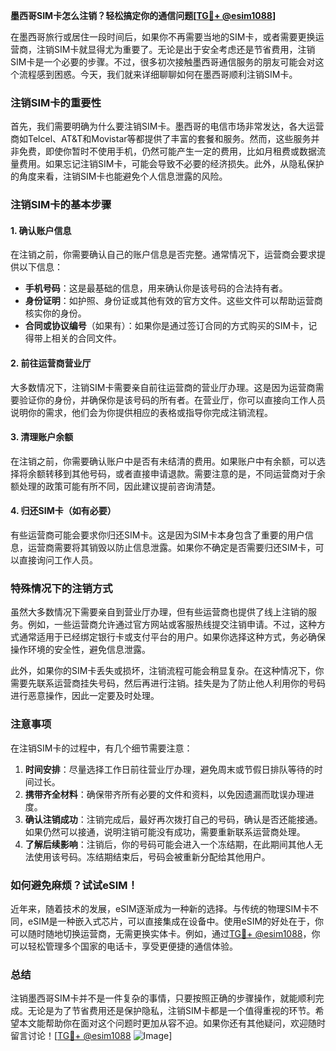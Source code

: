 **墨西哥SIM卡怎么注销？轻松搞定你的通信问题[[TG💪+ @esim1088](https://t.me/s/esim1088)]**

在墨西哥旅行或居住一段时间后，如果你不再需要当地的SIM卡，或者需要更换运营商，注销SIM卡就显得尤为重要了。无论是出于安全考虑还是节省费用，注销SIM卡是一个必要的步骤。不过，很多初次接触墨西哥通信服务的朋友可能会对这个流程感到困惑。今天，我们就来详细聊聊如何在墨西哥顺利注销SIM卡。

### 注销SIM卡的重要性

首先，我们需要明确为什么要注销SIM卡。墨西哥的电信市场非常发达，各大运营商如Telcel、AT&T和Movistar等都提供了丰富的套餐和服务。然而，这些服务并非免费，即使你暂时不使用手机，仍然可能产生一定的费用，比如月租费或数据流量费用。如果忘记注销SIM卡，可能会导致不必要的经济损失。此外，从隐私保护的角度来看，注销SIM卡也能避免个人信息泄露的风险。

### 注销SIM卡的基本步骤

#### 1. 确认账户信息
在注销之前，你需要确认自己的账户信息是否完整。通常情况下，运营商会要求提供以下信息：
- **手机号码**：这是最基础的信息，用来确认你是该号码的合法持有者。
- **身份证明**：如护照、身份证或其他有效的官方文件。这些文件可以帮助运营商核实你的身份。
- **合同或协议编号**（如果有）：如果你是通过签订合同的方式购买的SIM卡，记得带上相关的合同文件。

#### 2. 前往运营商营业厅
大多数情况下，注销SIM卡需要亲自前往运营商的营业厅办理。这是因为运营商需要验证你的身份，并确保你是该号码的所有者。在营业厅，你可以直接向工作人员说明你的需求，他们会为你提供相应的表格或指导你完成注销流程。

#### 3. 清理账户余额
在注销之前，你需要确认账户中是否有未结清的费用。如果账户中有余额，可以选择将余额转移到其他号码，或者直接申请退款。需要注意的是，不同运营商对于余额处理的政策可能有所不同，因此建议提前咨询清楚。

#### 4. 归还SIM卡（如有必要）
有些运营商可能会要求你归还SIM卡。这是因为SIM卡本身包含了重要的用户信息，运营商需要将其销毁以防止信息泄露。如果你不确定是否需要归还SIM卡，可以直接询问工作人员。

### 特殊情况下的注销方式

虽然大多数情况下需要亲自到营业厅办理，但有些运营商也提供了线上注销的服务。例如，一些运营商允许通过官方网站或客服热线提交注销申请。不过，这种方式通常适用于已经绑定银行卡或支付平台的用户。如果你选择这种方式，务必确保操作环境的安全性，避免信息泄露。

此外，如果你的SIM卡丢失或损坏，注销流程可能会稍显复杂。在这种情况下，你需要先联系运营商挂失号码，然后再进行注销。挂失是为了防止他人利用你的号码进行恶意操作，因此一定要及时处理。

### 注意事项

在注销SIM卡的过程中，有几个细节需要注意：

1. **时间安排**：尽量选择工作日前往营业厅办理，避免周末或节假日排队等待的时间过长。
2. **携带齐全材料**：确保带齐所有必要的文件和资料，以免因遗漏而耽误办理进度。
3. **确认注销成功**：注销完成后，最好再次拨打自己的号码，确认是否还能接通。如果仍然可以接通，说明注销可能没有成功，需要重新联系运营商处理。
4. **了解后续影响**：注销后，你的号码可能会进入一个冻结期，在此期间其他人无法使用该号码。冻结期结束后，号码会被重新分配给其他用户。

### 如何避免麻烦？试试eSIM！

近年来，随着技术的发展，eSIM逐渐成为一种新的选择。与传统的物理SIM卡不同，eSIM是一种嵌入式芯片，可以直接集成在设备中。使用eSIM的好处在于，你可以随时随地切换运营商，无需更换实体卡。例如，通过[TG💪+ @esim1088](https://t.me/s/esim1088)，你可以轻松管理多个国家的电话卡，享受更便捷的通信体验。

### 总结

注销墨西哥SIM卡并不是一件复杂的事情，只要按照正确的步骤操作，就能顺利完成。无论是为了节省费用还是保护隐私，注销SIM卡都是一个值得重视的环节。希望本文能帮助你在面对这个问题时更加从容不迫。如果你还有其他疑问，欢迎随时留言讨论！[[TG💪+ @esim1088](https://t.me/s/esim1088) ![Image](https://i.postimg.cc/4NQfJmqS/Snipaste-2025-05-13-00-14-12.png)]